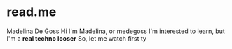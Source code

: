 # read.me
Madelina De Goss
Hi
I'm Madelina, or medegoss
I'm interested to learn, but I'm a <b>real techno looser</b>
So, let me watch first
ty
